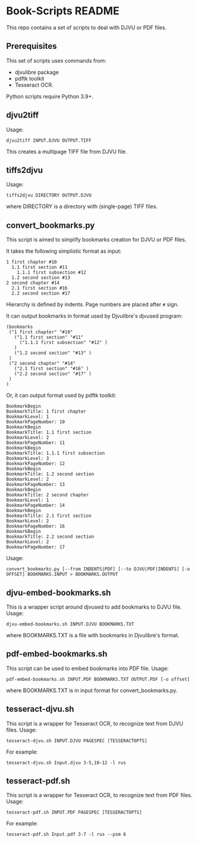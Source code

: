 Book-Scripts README
===================

This repo contains a set of scripts to deal with DJVU or PDF files.

Prerequisites
-------------

This set of scripts uses commands from:

* djvulibre package
* pdftk toolkit
* Tesseract OCR.

Python scripts require Python 3.9+.

djvu2tiff
---------

Usage:
  
    djvu2tiff INPUT.DJVU OUTPUT.TIFF

This creates a multipage TIFF file from DJVU file.

tiffs2djvu
----------

Usage:
  
    tiffs2djvu DIRECTORY OUTPUT.DJVU

where DIRECTORY is a directory with (single-page) TIFF files.

convert_bookmarks.py
--------------------

This script is aimed to simplify bookmarks creation for DJVU or PDF files.

It takes the following simplistic format as input:

    1 first chapter #10
      1.1 first section #11
        1.1.1 first subsection #12
      1.2 second section #13
    2 second chapter #14
      2.1 first section #16
      2.2 second section #17

Hierarchy is defined by indents. Page numbers are placed after `#` sign.

It can output bookmarks in format used by Djvulibre's djvused program:

    (bookmarks
     ("1 first chapter" "#10" 
       ("1.1 first section" "#11" 
         ("1.1.1 first subsection" "#12" )
       )
       ("1.2 second section" "#13" )
     )
     ("2 second chapter" "#14" 
       ("2.1 first section" "#16" )
       ("2.2 second section" "#17" )
     )
    )

Or, it can output format used by pdftk toolkit:

    BookmarkBegin
    BookmarkTitle: 1 first chapter
    BookmarkLevel: 1
    BookmarkPageNumber: 10
    BookmarkBegin
    BookmarkTitle: 1.1 first section
    BookmarkLevel: 2
    BookmarkPageNumber: 11
    BookmarkBegin
    BookmarkTitle: 1.1.1 first subsection
    BookmarkLevel: 3
    BookmarkPageNumber: 12
    BookmarkBegin
    BookmarkTitle: 1.2 second section
    BookmarkLevel: 2
    BookmarkPageNumber: 13
    BookmarkBegin
    BookmarkTitle: 2 second chapter
    BookmarkLevel: 1
    BookmarkPageNumber: 14
    BookmarkBegin
    BookmarkTitle: 2.1 first section
    BookmarkLevel: 2
    BookmarkPageNumber: 16
    BookmarkBegin
    BookmarkTitle: 2.2 second section
    BookmarkLevel: 2
    BookmarkPageNumber: 17

Usage:

    convert_bookmarks.py [--from INDENTS|PDF] [--to DJVU|PDF|INDENTS] [-o OFFSET] BOOKMARKS.INPUT > BOOKMARKS.OUTPUT

djvu-embed-bookmarks.sh
-----------------------

This is a wrapper script around djvused to add bookmarks to DJVU file. Usage:

    djvu-embed-bookmarks.sh INPUT.DJVU BOOKMARKS.TXT

where BOOKMARKS.TXT is a file with bookmarks in Djvulibre's format.

pdf-embed-bookmarks.sh
----------------------

This script can be used to embed bookmarks into PDF file. Usage:

    pdf-embed-bookmarks.sh INPUT.PDF BOOKMARKS.TXT OUTPUT.PDF [-o offset]

where BOOKMARKS.TXT is in input format for convert_bookmarks.py.

tesseract-djvu.sh
-----------------

This script is a wrapper for Tesseract OCR, to recognize text from DJVU files. Usage:

    tesseract-djvu.sh INPUT.DJVU PAGESPEC [TESSERACTOPTS]

For example:

    tesseract-djvu.sh Input.djvu 3-5,10-12 -l rus

tesseract-pdf.sh
----------------

This script is a wrapper for Tesseract OCR, to recognize text from PDF files. Usage:

    tesseract-pdf.sh INPUT.PDF PAGESPEC [TESSERACTOPTS]

For example:

    tesseract-pdf.sh Input.pdf 3-7 -l rus --psm 6

